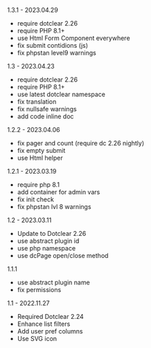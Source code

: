 1.3.1 - 2023.04.29
- require dotclear 2.26
- require PHP 8.1+
- use Html Form Component everywhere
- fix submit contidions (js)
- fix phpstan level9 warnings

1.3 - 2023.04.23
- require dotclear 2.26
- require PHP 8.1+
- use latest dotclear namespace
- fix translation
- fix nullsafe warnings
- add code inline doc

1.2.2 - 2023.04.06
- fix pager and count (require dc 2.26 nightly)
- fix empty submit
- use Html helper

1.2.1 - 2023.03.19
- require php 8.1
- add container for admin vars
- fix init check
- fix phpstan lvl 8 warnings

1.2 - 2023.03.11
- Update to Dotclear 2.26
- use abstract plugin id
- use php namespace
- use dcPage open/close method

1.1.1
- use abstract plugin name
- fix permissions

1.1 - 2022.11.27
- Required Dotclear 2.24
- Enhance list filters
- Add user pref columns
- Use SVG icon